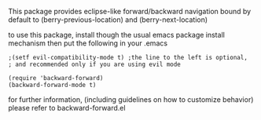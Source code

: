 This package provides eclipse-like forward/backward navigation bound by default to <C-left> (berry-previous-location) and <C-right> (berry-next-location)

to use this package, install though the usual emacs package install mechanism then put the following in your .emacs

    ;(setf evil-compatibility-mode t) ;the line to the left is optional,
    ; and recommended only if you are using evil mode

    (require 'backward-forward)
    (backward-forward-mode t)

for further information, (including guidelines on how to customize behavior) please refer to backward-forward.el


